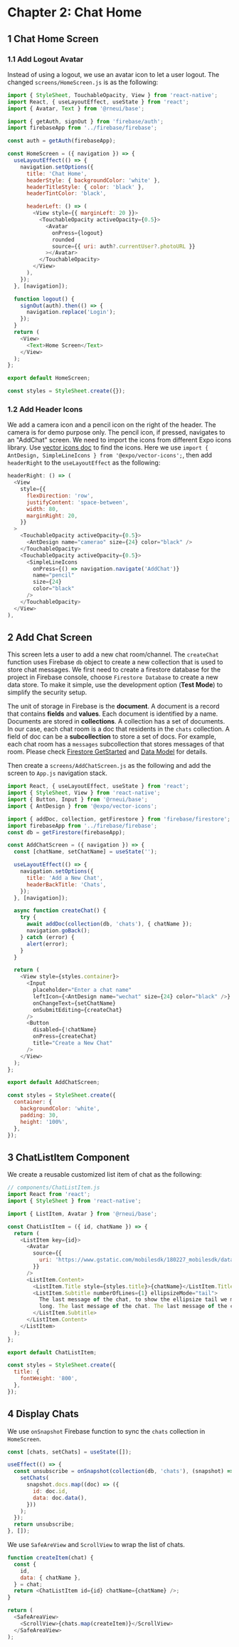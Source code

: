 # Chapter 2: Chat Home

## 1 Chat Home Screen

### 1.1 Add Logout Avatar

Instead of using a logout, we use an avatar icon to let a user logout. The changed `screens/HomeScreen.js` is as the following:

```js
import { StyleSheet, TouchableOpacity, View } from 'react-native';
import React, { useLayoutEffect, useState } from 'react';
import { Avatar, Text } from '@rneui/base';

import { getAuth, signOut } from 'firebase/auth';
import firebaseApp from '../firebase/firebase';

const auth = getAuth(firebaseApp);

const HomeScreen = ({ navigation }) => {
  useLayoutEffect(() => {
    navigation.setOptions({
      title: 'Chat Home',
      headerStyle: { backgroundColor: 'white' },
      headerTitleStyle: { color: 'black' },
      headerTintColor: 'black',

      headerLeft: () => (
        <View style={{ marginLeft: 20 }}>
          <TouchableOpacity activeOpacity={0.5}>
            <Avatar
              onPress={logout}
              rounded
              source={{ uri: auth?.currentUser?.photoURL }}
            ></Avatar>
          </TouchableOpacity>
        </View>
      ),
    });
  }, [navigation]);

  function logout() {
    signOut(auth).then(() => {
      navigation.replace('Login');
    });
  }
  return (
    <View>
      <Text>Home Screen</Text>
    </View>
  );
};

export default HomeScreen;

const styles = StyleSheet.create({});
```

### 1.2 Add Header Icons

We add a camera icon and a pencil icon on the right of the header. The camera is for demo purpose only. The pencil icon, if pressed, navigates to an "AddChat" screen. We need to import the icons from different Expo icons library. Use [vector icons doc](https://icons.expo.fyi/) to find the icons. Here we use `import { AntDesign, SimpleLineIcons } from '@expo/vector-icons';`, then add `headerRight` to the `useLayoutEffect` as the following:

```js
headerRight: () => (
  <View
    style={{
      flexDirection: 'row',
      justifyContent: 'space-between',
      width: 80,
      marginRight: 20,
    }}
  >
    <TouchableOpacity activeOpacity={0.5}>
      <AntDesign name="camerao" size={24} color="black" />
    </TouchableOpacity>
    <TouchableOpacity activeOpacity={0.5}>
      <SimpleLineIcons
        onPress={() => navigation.navigate('AddChat')}
        name="pencil"
        size={24}
        color="black"
      />
    </TouchableOpacity>
  </View>
),
```

## 2 Add Chat Screen

This screen lets a user to add a new chat room/channel. The `createChat` function uses Firebase `db` object to create a new collection that is used to store chat messages. We first need to create a firestore database for the project in Firebase console, choose `Firestore Database` to create a new data store. To make it simple, use the development option (**Test Mode**) to simplify the security setup.

The unit of storage in Firebase is the **document**. A document is a record that contains **fields** and **values**. Each document is identified by a name. Documents are stored in **collections**. A collection has a set of documents. In our case, each chat room is a doc that residents in the `chats` collection. A field of doc can be a **subcollection** to store a set of docs. For example, each chat room has a `messages` subcollection that stores messages of that room. Please check [Firestore GetStarted](https://firebase.google.com/docs/firestore/quickstart) and [Data Model](https://firebase.google.com/docs/firestore/data-model) for details.

Then create a `screens/AddChatScreen.js` as the following and add the screen to `App.js` navigation stack.

```js
import React, { useLayoutEffect, useState } from 'react';
import { StyleSheet, View } from 'react-native';
import { Button, Input } from '@rneui/base';
import { AntDesign } from '@expo/vector-icons';

import { addDoc, collection, getFirestore } from 'firebase/firestore';
import firebaseApp from '../firebase/firebase';
const db = getFirestore(firebaseApp);

const AddChatScreen = ({ navigation }) => {
  const [chatName, setChatName] = useState('');

  useLayoutEffect(() => {
    navigation.setOptions({
      title: 'Add a New Chat',
      headerBackTitle: 'Chats',
    });
  }, [navigation]);

  async function createChat() {
    try {
      await addDoc(collection(db, 'chats'), { chatName });
      navigation.goBack();
    } catch (error) {
      alert(error);
    }
  }

  return (
    <View style={styles.container}>
      <Input
        placeholder="Enter a chat name"
        leftIcon={<AntDesign name="wechat" size={24} color="black" />}
        onChangeText={setChatName}
        onSubmitEditing={createChat}
      />
      <Button
        disabled={!chatName}
        onPress={createChat}
        title="Create a New Chat"
      />
    </View>
  );
};

export default AddChatScreen;

const styles = StyleSheet.create({
  container: {
    backgroundColor: 'white',
    padding: 30,
    height: '100%',
  },
});
```

## 3 ChatListItem Component

We create a reusable customized list item of chat as the following:

```js
// components/ChatListItem.js
import React from 'react';
import { StyleSheet } from 'react-native';

import { ListItem, Avatar } from '@rneui/base';

const ChatListItem = ({ id, chatName }) => {
  return (
    <ListItem key={id}>
      <Avatar
        source={{
          uri: 'https://www.gstatic.com/mobilesdk/180227_mobilesdk/database_rules_zerostate.png',
        }}
      />
      <ListItem.Content>
        <ListItem.Title style={styles.title}>{chatName}</ListItem.Title>
        <ListItem.Subtitle numberOfLines={1} ellipsizeMode="tail">
          The last message of the chat, to show the ellipsize tail we make this
          long. The last message of the chat. The last message of the chat.
        </ListItem.Subtitle>
      </ListItem.Content>
    </ListItem>
  );
};

export default ChatListItem;

const styles = StyleSheet.create({
  title: {
    fontWeight: '800',
  },
});
```

## 4 Display Chats

We use `onSnapshot` Firebase function to sync the `chats` collection in `HomeScreen`.

```js
const [chats, setChats] = useState([]);

useEffect(() => {
  const unsubscribe = onSnapshot(collection(db, 'chats'), (snapshot) => {
    setChats(
      snapshot.docs.map((doc) => ({
        id: doc.id,
        data: doc.data(),
      }))
    );
  });
  return unsubscribe;
}, []);
```

We use `SafeAreView` and `ScrollView` to wrap the list of chats.

```js
function createItem(chat) {
  const {
    id,
    data: { chatName },
  } = chat;
  return <ChatListItem id={id} chatName={chatName} />;
}

return (
  <SafeAreaView>
    <ScrollView>{chats.map(createItem)}</ScrollView>
  </SafeAreaView>
);
```
